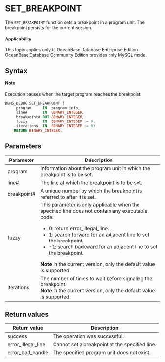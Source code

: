 SET_BREAKPOINT
===================================
The `SET_BREAKPOINT` function sets a breakpoint in a program unit. The breakpoint persists for the current session.

<main id="notice" >
    <h4>Applicability</h4>
    <p>This topic applies only to OceanBase Database Enterprise Edition. OceanBase Database Community Edition provides only MySQL mode. </p>
  </main>

Syntax
-----------

<main id="notice" type='explain'>
    <h4>Note</h4>
    <p>Execution pauses when the target program reaches the breakpoint. </p>
  </main>

```sql
DBMS_DEBUG.SET_BREAKPOINT (
     program     IN  program_info,
     line#       IN  BINARY_INTEGER,
     breakpoint# OUT BINARY_INTEGER,
     fuzzy       IN  BINARY_INTEGER := 0,
     iterations  IN  BINARY_INTEGER := 0)
    RETURN BINARY_INTEGER;
```



Parameters
-------------



| **Parameter** | **Description**                                                                                                                                                                                                                                                                                                                                                                  |
|---------------|----------------------------------------------------------------------------------------------------------------------------------------------------------------------------------------------------------------------------------------------------------------------------------------------------------------------------------------------------------------------------------|
| program       | Information about the program unit in which the breakpoint is to be set.                                                                                                                                                                                                                                                                                                         |
| line#         | The line at which the breakpoint is to be set.                                                                                                                                                                                                                                                                                                                                   |
| breakpoint#   | A unique number by which the breakpoint is referred to after it is set.                                                                                                                                                                                                                                                                                                          |
| fuzzy         | This parameter is only applicable when the specified line does not contain any executable code: <ul><li> 0: return error_illegal_line.   </li><li> 1: search forward for an adjacent line to set the breakpoint.   </li><li>  -1: search backward for an adjacent line to set the breakpoint.</li></ul>    **Note** In the current version, only the default value is supported. |
| iterations    | The number of times to wait before signaling the breakpoint.  <br>**Note** In the current version, only the default value is supported.                                                                                                                                                                                                                                          |



Return values
------------



| **Return value**   | **Description**                                |
|--------------------|------------------------------------------------|
| success            | The operation was successful.                  |
| error_illegal_line | Cannot set a breakpoint at the specified line. |
| error_bad_handle   | The specified program unit does not exist.     |



